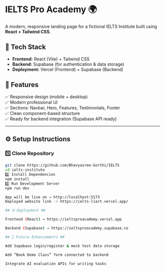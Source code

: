# IELTS Pro Academy 🌍 ##
A modern, responsive landing page for a fictional IELTS Institute built using **React + Tailwind CSS**.

## 🚀 Tech Stack ##

- **Frontend:** React (Vite) + Tailwind CSS
- **Backend:** Supabase (for authentication & data storage)
- **Deployment:** Vercel (Frontend) + Supabase (Backend)

## 🧩 Features ##

✅ Responsive design (mobile + desktop)  
✅ Modern professional UI  
✅ Sections: Navbar, Hero, Features, Testimonials, Footer  
✅ Clean component-based structure  
✅ Ready for backend integration (Supabase API ready)

---

## ⚙️ Setup Instructions

### 1️⃣ Clone Repository
```bash
git clone https://github.com/Bhavyasree-Gorthi/IELTS
cd ielts-institute
2️⃣ Install Dependencies
npm install
3️⃣ Run Development Server
npm run dev

App will be live on → http://localhost:5173
Deployed website link -> https://ielts-liart.vercel.app/

## 🌐 Deployment ##

Frontend (React) → https://ieltsproacademy.vercel.app

Backend (Supabase) → https://ieltsproacademy.supabase.co

## 🧠 Future Enhancements ##

Add Supabase login/register & mock test data storage

Add “Book Demo Class” form connected to backend

Integrate AI evaluation APIs for writing tasks
